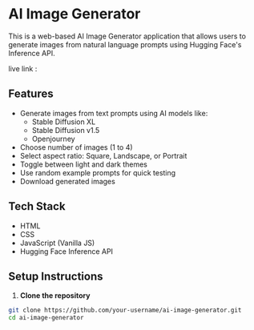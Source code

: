 # AI Image Generator

This is a web-based AI Image Generator application that allows users to generate images from natural language prompts using Hugging Face's Inference API.

live link : 

## Features

- Generate images from text prompts using AI models like:
  - Stable Diffusion XL
  - Stable Diffusion v1.5
  - Openjourney
- Choose number of images (1 to 4)
- Select aspect ratio: Square, Landscape, or Portrait
- Toggle between light and dark themes
- Use random example prompts for quick testing
- Download generated images

## Tech Stack

- HTML
- CSS
- JavaScript (Vanilla JS)
- Hugging Face Inference API

## Setup Instructions

1. **Clone the repository**

```bash
git clone https://github.com/your-username/ai-image-generator.git
cd ai-image-generator

